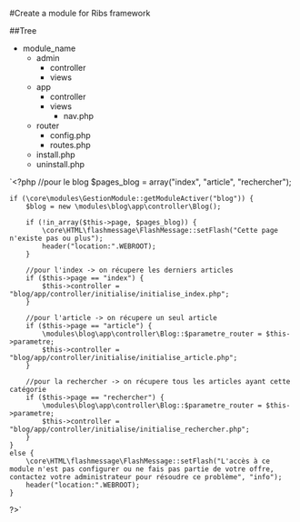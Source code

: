 #Create a module for Ribs framework

##Tree

* module_name
	* admin
		* controller
		* views
	* app
		* controller
		* views
			* nav.php
	* router
		* config.php
		* routes.php
	* install.php
	* uninstall.php


`<?php
	//pour le blog
	$pages_blog = array("index", "article", "rechercher");

	if (\core\modules\GestionModule::getModuleActiver("blog")) {
		$blog = new \modules\blog\app\controller\Blog();

		if (!in_array($this->page, $pages_blog)) {
			\core\HTML\flashmessage\FlashMessage::setFlash("Cette page n'existe pas ou plus");
			header("location:".WEBROOT);
		}

		//pour l'index -> on récupere les derniers articles
		if ($this->page == "index") {
			$this->controller = "blog/app/controller/initialise/initialise_index.php";
		}

		//pour l'article -> on récupere un seul article
		if ($this->page == "article") {
			\modules\blog\app\controller\Blog::$parametre_router = $this->parametre;
			$this->controller = "blog/app/controller/initialise/initialise_article.php";
		}

		//pour la rechercher -> on récupere tous les articles ayant cette catégorie
		if ($this->page == "rechercher") {
			\modules\blog\app\controller\Blog::$parametre_router = $this->parametre;
			$this->controller = "blog/app/controller/initialise/initialise_rechercher.php";
		}
	}
	else {
		\core\HTML\flashmessage\FlashMessage::setFlash("L'accès à ce module n'est pas configurer ou ne fais pas partie de votre offre, contactez votre administrateur pour résoudre ce problème", "info");
		header("location:".WEBROOT);
	}
?>`